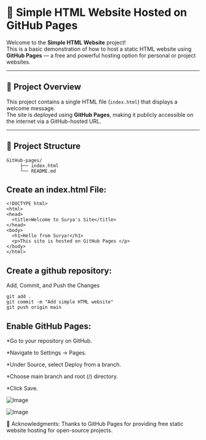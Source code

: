 # 📄 Simple HTML Website Hosted on GitHub Pages

Welcome to the **Simple HTML Website** project!  
This is a basic demonstration of how to host a static HTML website using **GitHub Pages** — a free and powerful hosting option for personal or project websites.

---

## 📌 Project Overview

This project contains a single HTML file (`index.html`) that displays a welcome message.  
The site is deployed using **GitHub Pages**, making it publicly accessible on the internet via a GitHub-hosted URL.

---

## 📂 Project Structure

```
GitHub-pages/ 
     ├── index.html 
     └── README.md
```

Create an index.html File:
--------------------------
```
<!DOCTYPE html>
<html>
<head>
  <title>Welcome to Surya's Site</title>
</head>
<body>
  <h1>Hello from Surya!</h1>
  <p>This site is hosted on GitHub Pages </p>
</body>
</html>
```

Create a github repository:
---------------------------
Add, Commit, and Push the Changes 
```
git add .
git commit -m "Add simple HTML website"
git push origin main
```

Enable GitHub Pages:
--------------------
*Go to your repository on GitHub.

*Navigate to Settings → Pages.

*Under Source, select Deploy from a branch.

*Choose main branch and root (/) directory.

*Click Save.

![Image](https://github.com/user-attachments/assets/81e017d4-13f0-4cf0-b247-ad52ee152f16)


![Image](https://github.com/user-attachments/assets/444faa56-4158-4c7f-a079-309dee314a88)

📢 Acknowledgments:
Thanks to GitHub Pages for providing free static website hosting for open-source projects.